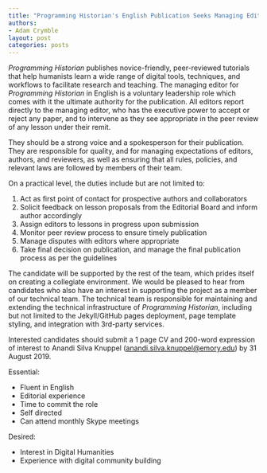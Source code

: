 ```yaml
---
title: "Programming Historian's English Publication Seeks Managing Editor"
authors:
- Adam Crymble
layout: post
categories: posts
---
```


*Programming Historian* publishes novice-friendly, peer-reviewed tutorials that help humanists learn a wide range of digital tools, techniques, and workflows to facilitate research and teaching. The managing editor for *Programming Historian* in English is a voluntary leadership role which comes with it the ultimate authority for the publication. All editors report directly to the managing editor, who has the executive power to accept or reject any paper, and to intervene as they see appropriate in the peer review of any lesson under their remit.

They should be a strong voice and a spokesperson for their publication.
They are responsible for quality, and for managing expectations of editors, authors, and reviewers, as well as ensuring that all rules, policies, and relevant laws are followed by members of their team.

On a practical level, the duties include but are not limited to:

1.	Act as first point of contact for prospective authors and collaborators
2.	Solicit feedback on lesson proposals from the Editorial Board and inform author accordingly
3.	Assign editors to lessons in progress upon submission
4.	Monitor peer review process to ensure timely publication
5.	Manage disputes with editors where appropriate
6.	Take final decision on publication, and manage the final publication process as per the guidelines

The candidate will be supported by the rest of the team, which prides itself on creating a collegiate environment. We would be pleased to hear from candidates who also have an interest in supporting the project as a member of our technical team. The technical team is responsible for maintaining and extending the technical infrastructure of *Programming Historian*, including but not limited to the Jekyll/GitHub pages deployment, page template styling, and integration with 3rd-party services.

Interested candidates should submit a 1 page CV and 200-word expression of interest to Anandi Silva Knuppel (anandi.silva.knuppel@emory.edu) by 31 August 2019.

Essential:

* Fluent in English
* Editorial experience
* Time to commit the role
* Self directed
* Can attend monthly Skype meetings

Desired:

* Interest in Digital Humanities
* Experience with digital community building
